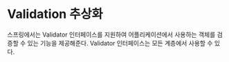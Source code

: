 # Validation 추상화

스프링에서는 Validator 인터페이스를 지원하여 어플리케이션에서 사용하는 객체를 검증할 수 있는 기능을 제공해준다. Validator 인터페이스는 모든 계층에서 사용할 수 있다.



